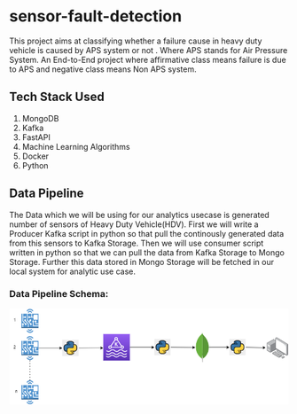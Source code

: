 # sensor-fault-detection
This project aims at classifying whether a failure cause in heavy duty vehicle is caused by APS system or not . Where APS stands for Air Pressure System. An End-to-End project where affirmative class means failure is due to APS and negative class means Non APS system.

## Tech Stack Used

1. MongoDB
2. Kafka
3. FastAPI
4. Machine Learning Algorithms
5. Docker
6. Python

## Data Pipeline 
The Data which we will be using for our analytics usecase is generated number of sensors of Heavy Duty Vehicle(HDV). First we will write a Producer Kafka script in python so that pull the continously generated data from this sensors to Kafka Storage. Then we will use consumer script written in python so that we can pull the data from Kafka Storage to Mongo Storage. 
Further this data stored in Mongo Storage will be fetched in our local system for analytic use case.

### Data Pipeline Schema:
![alt text](https://raw.githubusercontent.com/zub3rrr/sensor-fault-detection/main/diagrams/data%20pipeline.png)
